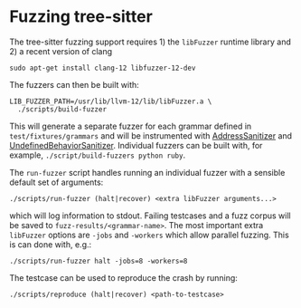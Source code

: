 # Fuzzing tree-sitter

The tree-sitter fuzzing support requires 1) the `libFuzzer` runtime library and 2) a recent version of clang

```
sudo apt-get install clang-12 libfuzzer-12-dev
```

The fuzzers can then be built with:

```
LIB_FUZZER_PATH=/usr/lib/llvm-12/lib/libFuzzer.a \
  ./scripts/build-fuzzer
```

This will generate a separate fuzzer for each grammar defined in `test/fixtures/grammars` and will be instrumented with [AddressSanitizer](https://clang.llvm.org/docs/AddressSanitizer.html) and [UndefinedBehaviorSanitizer](https://clang.llvm.org/docs/UndefinedBehaviorSanitizer.html). Individual fuzzers can be built with, for example, `./script/build-fuzzers python ruby`.

The `run-fuzzer` script handles running an individual fuzzer with a sensible default set of arguments:
```
./scripts/run-fuzzer (halt|recover) <extra libFuzzer arguments...>
```

which will log information to stdout. Failing testcases and a fuzz corpus will be saved to `fuzz-results/<grammar-name>`. The most important extra `libFuzzer` options are `-jobs` and `-workers` which allow parallel fuzzing. This is can done with, e.g.:
```
./scripts/run-fuzzer halt -jobs=8 -workers=8
```

The testcase can be used to reproduce the crash by running:
```
./scripts/reproduce (halt|recover) <path-to-testcase>
```
